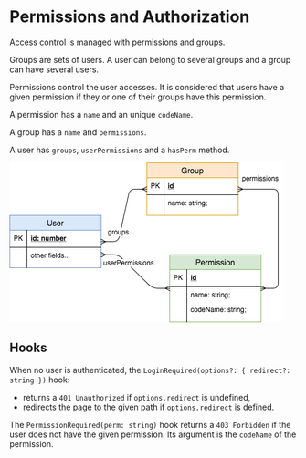 # Permissions and Authorization

Access control is managed with permissions and groups.

Groups are sets of users. A user can belong to several groups and a group can have several users.

Permissions control the user accesses. It is considered that users have a given permission if they or one of their groups have this permission.

A permission has a `name` and an unique `codeName`.

A group has a `name` and `permissions`.

A user has `groups`, `userPermissions` and a `hasPerm` method.

![Permissions, groups and users](./permissions-groups-and-users.png)

## Hooks

When no user is authenticated, the `LoginRequired(options?: { redirect?: string })` hook:
- returns a `401 Unauthorized` if `options.redirect` is undefined,
- redirects the page to the given path if `options.redirect` is defined.

The `PermissionRequired(perm: string)` hook returns a `403 Forbidden` if the user does not have the given permission. Its argument is the `codeName` of the permission.